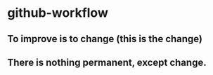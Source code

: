 # github-workflow
## To improve is to change (this is the change)
## There is nothing permanent, except change.